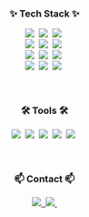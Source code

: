 
<!--
**Jay-Mo-99/Jay-Mo-99** is a ✨ _special_ ✨ repository because its `README.md` (this file) appears on your GitHub profile.

Here are some ideas to get you started:

- 🔭 I’m currently working on ...
- 🌱 I’m currently learning ...
- 👯 I’m looking to collaborate on ...
- 🤔 I’m looking for help with ...
- 💬 Ask me about ...
- 📫 How to reach me: ...
- 😄 Pronouns: ...
- ⚡ Fun fact: ...
-->
<!--타이틀 부분
<div align="center">
  <img src="https://github.com/oka1313/oka1313/assets/101691440/92118a53-c5b6-40bc-b130-bf8c398d7b51" />
</div>
-->
<!--내용 부분-->
<h3 align="center">✨ Tech Stack ✨</h3>
<div align="center">
  <img src="https://img.shields.io/badge/react-20232a.svg?style=for-the-badge&logo=react&logoColor=61DAFB" />&nbsp
  <img src="https://img.shields.io/badge/javascript-F7DF1E.svg?style=for-the-badge&logo=javascript&logoColor=20232a" />&nbsp
  <img src="https://img.shields.io/badge/html5-E34F26.svg?style=for-the-badge&logo=html5&logoColor=white" />&nbsp
</div>

<div align="center">
  <img src="https://img.shields.io/badge/python-3670A0?style=for-the-badge&logo=python&logoColor=ffdd54" />&nbsp
  <img src="https://img.shields.io/badge/css3-1572B6.svg?style=for-the-badge&logo=css3&logoColor=white" />&nbsp
  <img src="https://img.shields.io/badge/java-007396.svg?style=for-the-badge&logo=java&logoColor=white" />&nbsp;
</div>

<div align="center">
  <img src="https://img.shields.io/badge/c%23-239120.svg?style=for-the-badge&logo=c-sharp&logoColor=white" />&nbsp;
  <img src="https://img.shields.io/badge/c-A8B9CC.svg?style=for-the-badge&logo=c&logoColor=white" />&nbsp;
  <img src="https://img.shields.io/badge/c++-00599C.svg?style=for-the-badge&logo=c%2B%2B&logoColor=white" />&nbsp;
</div>

<div align="center">
  <img src="https://img.shields.io/badge/SQL-336791.svg?style=for-the-badge&logo=database&logoColor=white" />&nbsp;
  <img src="https://img.shields.io/badge/MySQL-00758F.svg?style=for-the-badge&logo=mysql&logoColor=white" />&nbsp;
  <img src="https://img.shields.io/badge/PostgreSQL-336791.svg?style=for-the-badge&logo=postgresql&logoColor=white" />&nbsp;
</div>

<br>

<br>

<h3 align="center">🛠 Tools 🛠</h3>
<div align="center">
  <img src="https://img.shields.io/badge/git-F05033.svg?style=for-the-badge&logo=git&logoColor=white" />&nbsp
  <img src="https://img.shields.io/badge/github-181717.svg?style=for-the-badge&logo=github&logoColor=white" />&nbsp
  <img src="https://img.shields.io/badge/Notion-F3F3F3.svg?style=for-the-badge&logo=notion&logoColor=black" />&nbsp
  <img src="https://img.shields.io/badge/figma-F24E1E.svg?style=for-the-badge&logo=figma&logoColor=white" />&nbsp
  <img src="https://img.shields.io/badge/VSCode-2C2C32.svg?style=for-the-badge&logo=visual-studio-code&logoColor=22ABF3" />&nbsp
</div>

<br>


<br>

<h3 align="center">📫 Contact 📫</h3>
<div align="center">
  <a href="https://www.linkedin.com/in/jay-mo/">
    <img src="https://img.shields.io/badge/-LinkedIn-0077B5?style=for-the-badge&logo=linkedin&logoColor=white"/>&nbsp
  </a>
  <a href="mailto:jaym991776@gmail.com">
    <img
      src="https://img.shields.io/badge/-Gmail-D14836?style=for-the-badge&logo=gmail&logoColor=white"/>&nbsp
  </a>
</div>


